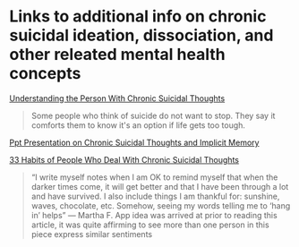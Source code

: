 # Links to additional info on chronic suicidal ideation, dissociation, and other releated mental health concepts

[Understanding the Person With Chronic Suicidal Thoughts](http://insurancethoughtleadership.com/understanding-person-with-suicidal-thoughts/)
>Some people who think of suicide do not want to stop. They say it comforts them to know it's an option if life gets too tough.

[Ppt Presentation on Chronic Suicidal Thoughts and Implicit Memory](https://www.projectairstrategy.org/content/groups/public/@web/@ihmri/documents/doc/uow092461.pdf)
 
 [33 Habits of People Who Deal With Chronic Suicidal Thoughts](https://themighty.com/2018/07/what-to-do-suicidal-thoughts/)
 >“I write myself notes when I am OK to remind myself that when the darker times come, it will get better and that I have been through a lot and have survived. I also include things I am thankful for: sunshine, waves, chocolate, etc. Somehow, seeing my words telling me to ‘hang in’ helps” — Martha F.
App idea was arrived at prior to reading this article, it was quite affirming to see more than one person in this piece express similar sentiments
